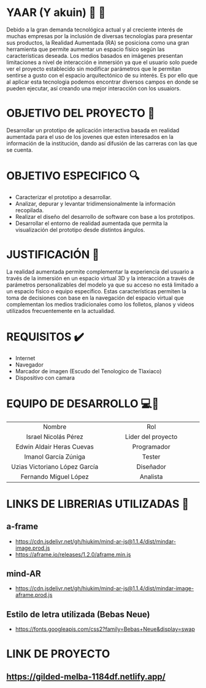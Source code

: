 # YAAR (Y akuin) :iphone: 🤖
Debido a la gran demanda tecnológica actual y al creciente interés de muchas empresas por la inclusión de diversas tecnologías para presentar sus productos, la Realidad Aumentada (RA) se posiciona como una gran herramienta que permite aumentar un espacio físico según las características deseada. Los medios basados en imágenes presentan limitaciones a nivel de interacción e inmersión ya que el usuario solo puede ver el proyecto establecido sin modificar parámetros que le permitan sentirse a gusto con el espacio arquitectónico de su interés. Es por ello que al aplicar esta tecnologia podemos encontrar diversos campos en donde se pueden ejecutar, así creando una mejor interacción con los usuaiors.
# OBJETIVO DEL PROYECTO :checkered_flag:
Desarrollar un prototipo de aplicación interactiva basada en realidad aumentada para el uso de los jovenes que esten interesados en la información de la institución, dando así difusión de las carreras con las que se cuenta.
# OBJETIVO ESPECIFICO :mag:
- Caracterizar el prototipo a desarrollar.
- Analizar, depurar y levantar tridimensionalmente la información recopilada.
- Realizar el diseño del desarrollo de software con base a los prototipos.
- Desarrollar el entorno de realidad aumentada que permita la visualización del prototipo desde distintos ángulos.
# JUSTIFICACIÓN :pencil:
La realidad aumentada permite complementar la experiencia del usuario a través de la inmersión en un espacio virtual 3D y la interacción a través de parámetros personalizables del modelo ya que su acceso no está limitado a un espacio físico o equipo específico. Estas características permiten la toma de decisiones con base en la navegación del espacio virtual que complementan los medios tradicionales como los folletos, planos y videos utilizados frecuentemente en la actualidad. 
# REQUISITOS :heavy_check_mark:
- Internet
- Navegador
- Marcador de imagen (Escudo del Tenologico de Tlaxiaco)
- Dispositivo con camara

# EQUIPO DE DESARROLLO :computer::boy:
<table style="width: 100%; text-align: center;">
  <tr>
    <td style="width: 33%;">Nombre</td>
    <td style="width: 33%;">Rol</td>
  </tr>
  <tr>
    <td style="width: 33%;">Israel Nicolás Pérez</td>
    <td style="width: 33%;">Lider del proyecto</td>
  </tr>
  <tr>
    <td style="width: 33%;">Edwin Aldair Heras Cuevas</td>
    <td style="width: 33%;">Programador</td>
  </tr>
  <tr>
    <td style="width: 33%;">Imanol García Zúniga</td>
    <td style="width: 33%;">Tester</td>
  </tr>
  <tr>
    <td style="width: 33%;">Uzias Victoriano López García</td>
    <td style="width: 33%;">Diseñador</td>
  </tr>
  <tr>
    <td style="width: 33%;">Fernando Miguel López</td>
    <td style="width: 33%;">Analista</td>
  </tr>
</table>



# LINKS DE LIBRERIAS UTILIZADAS :link:
## a-frame
- https://cdn.jsdelivr.net/gh/hiukim/mind-ar-js@1.1.4/dist/mindar-image.prod.js
- https://aframe.io/releases/1.2.0/aframe.min.js

## mind-AR
- https://cdn.jsdelivr.net/gh/hiukim/mind-ar-js@1.1.4/dist/mindar-image-aframe.prod.js

## Estilo de letra utilizada (Bebas Neue)
- https://fonts.googleapis.com/css2?family=Bebas+Neue&display=swap
# LINK DE PROYECTO
## https://gilded-melba-1184df.netlify.app/
